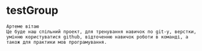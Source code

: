 # testGroup

    Артеме вітаю
    Це буде наш спільний проект, для тренування навичок по git-у, верстки, умінню користуватися github, відточенню навичок роботи в команді, а також для практики мов програмування.
